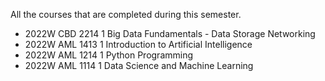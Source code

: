 All the courses that are completed during this semester.
* 2022W CBD 2214 1 Big Data Fundamentals - Data Storage Networking
* 2022W AML 1413 1 Introduction to Artificial Intelligence
* 2022W AML 1214 1 Python Programming
* 2022W AML 1114 1 Data Science and Machine Learning
